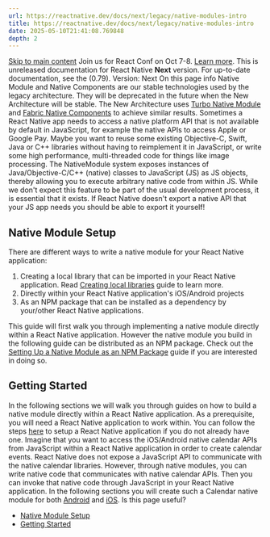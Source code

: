```yaml
---
url: https://reactnative.dev/docs/next/legacy/native-modules-intro
title: https://reactnative.dev/docs/next/legacy/native-modules-intro
date: 2025-05-10T21:41:08.769848
depth: 2
---
```


[Skip to main content](https://reactnative.dev/docs/next/legacy/native-modules-intro#__docusaurus_skipToContent_fallback)
Join us for React Conf on Oct 7-8. [Learn more](https://conf.react.dev).
This is unreleased documentation for React Native **Next** version.
For up-to-date documentation, see the (0.79).
Version: Next
On this page
info
Native Module and Native Components are our stable technologies used by the legacy architecture. They will be deprecated in the future when the New Architecture will be stable. The New Architecture uses [Turbo Native Module](https://github.com/reactwg/react-native-new-architecture/blob/main/docs/turbo-modules.md) and [Fabric Native Components](https://github.com/reactwg/react-native-new-architecture/blob/main/docs/fabric-native-components.md) to achieve similar results.
Sometimes a React Native app needs to access a native platform API that is not available by default in JavaScript, for example the native APIs to access Apple or Google Pay. Maybe you want to reuse some existing Objective-C, Swift, Java or C++ libraries without having to reimplement it in JavaScript, or write some high performance, multi-threaded code for things like image processing.
The NativeModule system exposes instances of Java/Objective-C/C++ (native) classes to JavaScript (JS) as JS objects, thereby allowing you to execute arbitrary native code from within JS. While we don't expect this feature to be part of the usual development process, it is essential that it exists. If React Native doesn't export a native API that your JS app needs you should be able to export it yourself!
## Native Module Setup[​](https://reactnative.dev/docs/next/legacy/native-modules-intro#native-module-setup "Direct link to Native Module Setup")
There are different ways to write a native module for your React Native application:
  1. Creating a local library that can be imported in your React Native application. Read [Creating local libraries](https://reactnative.dev/docs/next/legacy/local-library-setup) guide to learn more.
  2. Directly within your React Native application's iOS/Android projects
  3. As an NPM package that can be installed as a dependency by your/other React Native applications.


This guide will first walk you through implementing a native module directly within a React Native application. However the native module you build in the following guide can be distributed as an NPM package. Check out the [Setting Up a Native Module as an NPM Package](https://reactnative.dev/docs/next/legacy/native-modules-setup) guide if you are interested in doing so.
## Getting Started[​](https://reactnative.dev/docs/next/legacy/native-modules-intro#getting-started "Direct link to Getting Started")
In the following sections we will walk you through guides on how to build a native module directly within a React Native application. As a prerequisite, you will need a React Native application to work within. You can follow the steps [here](https://reactnative.dev/docs/next/getting-started) to setup a React Native application if you do not already have one.
Imagine that you want to access the iOS/Android native calendar APIs from JavaScript within a React Native application in order to create calendar events. React Native does not expose a JavaScript API to communicate with the native calendar libraries. However, through native modules, you can write native code that communicates with native calendar APIs. Then you can invoke that native code through JavaScript in your React Native application.
In the following sections you will create such a Calendar native module for both [Android](https://reactnative.dev/docs/next/legacy/native-modules-android) and [iOS](https://reactnative.dev/docs/next/legacy/native-modules-ios).
Is this page useful?
  * [Native Module Setup](https://reactnative.dev/docs/next/legacy/native-modules-intro#native-module-setup)
  * [Getting Started](https://reactnative.dev/docs/next/legacy/native-modules-intro#getting-started)




